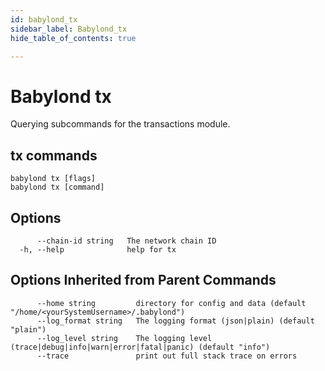 ```yaml
---
id: babylond_tx
sidebar_label: Babylond_tx
hide_table_of_contents: true

---
```


# Babylond tx
Querying subcommands for the transactions module.
## tx commands
```
babylond tx [flags]
babylond tx [command]
```
## Options
```
      --chain-id string   The network chain ID
  -h, --help              help for tx
```
## Options Inherited from Parent Commands
```
      --home string         directory for config and data (default "/home/<yourSystemUsername>/.babylond")
      --log_format string   The logging format (json|plain) (default "plain")
      --log_level string    The logging level (trace|debug|info|warn|error|fatal|panic) (default "info")
      --trace               print out full stack trace on errors
```